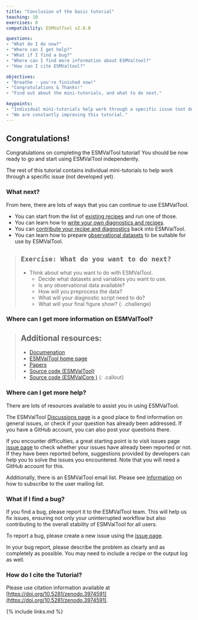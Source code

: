 ```yaml
---
title: "Conclusion of the basic tutorial"
teaching: 10
exercises: 0
compatibility: ESMValTool v2.8.0

questions:
- "What do I do now?"
- "Where can I get help?"
- "What if I find a bug?"
- "Where can I find more information about ESMValtool?"
- "How can I cite ESMValtool?"

objectives:
- "Breathe - you're finished now!"
- "Congratulations & Thanks!"
- "Find out about the mini-tutorials, and what to do next."

keypoints:
- "Individual mini-tutorials help work through a specific issue (not developed yet)."
- "We are constantly improving this tutorial."
---
```


## Congratulations!

Congratulations on completing the ESMValTool tutorial!
You should be now ready to go and start using ESMValTool independently.

The rest of this tutorial contains individual mini-tutorials
to help work through a specific issue (not developed yet).

### What next?

From here, there are lots of ways that you can continue to use ESMValTool.

- You can start from the list of
[existing recipes](https://docs.esmvaltool.org/en/latest/recipes/index.html)
and run one of those.
- You can learn how to
[write your own diagnostics and recipes](https://docs.esmvaltool.org/en/latest/develop/index.html).
- You can
[contribute your recipe and diagnostics](https://docs.esmvaltool.org/en/latest/community/index.html)
back into ESMValTool.
- You can learn how to prepare
[observational datasets](https://docs.esmvaltool.org/en/latest/input.html#observations)
to be suitable for use by ESMValTool.

> ## `Exercise: What do you want to do next?`
>
> - Think about what you want to do with ESMValTool.
>   - Decide what datasets and variables you want to use.
>   - Is any observational data available?
>   - How will you preprocess the data?
>   - What will your diagnostic script need to do?
>   - What will your final figure show?
{: .challenge}

### Where can I get more information on ESMValTool?

> ## Additional resources:
>
> - [Documenation](https://docs.esmvaltool.org)
> - [ESMValTool home page](https://www.esmvaltool.org/)
> - [Papers](https://esmvaltool.org/references/)
> - [Source code (ESMValTool)](https://github.com/ESMValGroup/ESMValTool)
> - [Source code (ESMValCore )](https://github.com/ESMValGroup/ESMValCore)
{: .callout}


### Where can I get more help?

There are lots of resources available to assist you in using ESMValTool.

The ESMValTool [Discussions page](https://github.com/ESMValGroup/ESMValTool/discussions)
is a good place to find information on general issues, or check
 if your question has already been addressed.
If you have a GitHub account, you can also post your questions there.

If you encounter difficulties, a great starting point is to visit issues page
 [issue page](https://github.com/ESMValGroup/ESMValTool/issues) to check 
whether your issues have already been reported or not. If they have been reported before,
 suggestions provided by developers can help you to solve the issues you encountered.
Note that you will need a GitHub account for this.

Additionally, there is an ESMValTool email list.
Please see
 [information](https://docs.esmvaltool.org/en/latest/introduction.html#user-mailing-list)
 on how to subscribe to the user mailing list.

### What if I find a bug?

If you find a bug, please report it to the ESMValTool team.
This will help us fix issues, ensuring not only your uninterrupted workflow
 but also contributing to the overall stability of ESMValTool for all users.

To report a bug, please create a new issue using the
[issue page](https://github.com/ESMValGroup/ESMValTool/issues).

In your bug report, please describe the problem as clearly and as completely as possible.
You may need to include a recipe or the output log as well.

### How do I cite the Tutorial?

Please use citation information available at
[https://doi.org/10.5281/zenodo.3974591](https://doi.org/10.5281/zenodo.3974591).

{% include links.md %}
